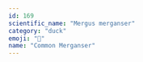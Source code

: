 ```yaml
---
id: 169
scientific_name: "Mergus merganser"
category: "duck"
emoji: "🦆"
name: "Common Merganser"
---
```

